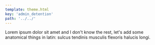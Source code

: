 ```yaml
---
template: theme.html
key: 'admin_detention'
path: '../../'
---
```


Lorem ipsum dolor sit amet and I don't know the rest, let's add some anatomical things in latin: sulcus tendinis musculis flexoris halucis longi.